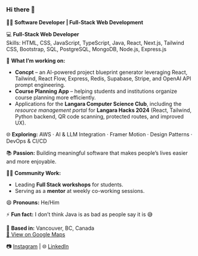 ### Hi there 👋  

👨‍🎓 **Software Developer | Full-Stack Web Development**  

💻 **Full-Stack Web Developer**  
Skills: HTML, CSS, JavaScript, TypeScript, Java, React, Next.js, Tailwind CSS, Bootstrap, SQL, PostgreSQL, MongoDB, Node.js, Express.js  

🧠 **What I’m working on:**  
- **Concpt** – an AI-powered project blueprint generator leveraging React, Tailwind, React Flow, Express, Redis, Supabase, Stripe, and OpenAI API prompt engineering.  
- **Course Planning App** – helping students and institutions organize course planning more efficiently.  
- Applications for the **Langara Computer Science Club**, including the *resource management portal* for **Langara Hacks 2024** (React, Tailwind, Python backend, QR code scanning, protected routes, and improved UX).  

🌐 **Exploring:** AWS · AI & LLM Integration · Framer Motion · Design Patterns · DevOps & CI/CD  

📚 **Passion:** Building meaningful software that makes people’s lives easier and more enjoyable.  

🧑‍🏫 **Community Work:**  
- Leading **Full Stack workshops** for students.  
- Serving as a **mentor** at weekly co-working sessions.  

😄 **Pronouns:** He/Him  

⚡ **Fun fact:** I don’t think Java is as bad as people say it is 😅  

📍 **Based in:** Vancouver, BC, Canada  
[📍 View on Google Maps](https://www.google.com/maps/place/Vancouver,+BC,+Canada/)  

📷 [Instagram](https://www.instagram.com/felipe_moura03) | 🌐 [LinkedIn](https://www.linkedin.com/in/felipe-barros-moura)  

